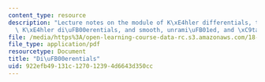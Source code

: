 ```yaml
---
content_type: resource
description: "Lecture notes on the module of K\xE4hler differentials, the sheaf of\
  \ K\xE4hler di\uFB00erentials, and smooth, unrami\uFB01ed, and \xC9tale morphisms."
file: /media/https%3A/open-learning-course-data-rc.s3.amazonaws.com/18-726-algebraic-geometry-spring-2009/922efb49131c127012394d6643d350cc_MIT18_726s09_lec13_differentials.pdf
file_type: application/pdf
resourcetype: Document
title: "Di\uFB00erentials"
uid: 922efb49-131c-1270-1239-4d6643d350cc
---
```

